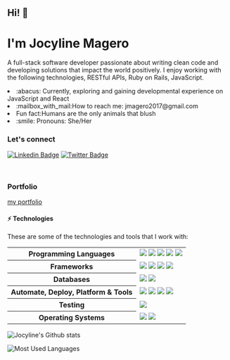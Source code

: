 ## Hi! :wave: <h1>I'm Jocyline Magero </h1>

A full-stack software developer passionate about writing clean code and developing solutions that impact the world positively. I enjoy working with the following technologies, RESTful APIs, Ruby on Rails, JavaScript.

<li>:abacus: Currently, exploring and gaining developmental experience on JavaScript and React</li>
<li>:mailbox_with_mail:How to reach me: jmagero2017@gmail.com</li>
<li>Fun fact:Humans are the only animals that blush</li>
<li>:smile: Pronouns: She/Her</li>

### Let's connect

[![Linkedin Badge](https://img.shields.io/badge/-Jocyline%20Magero-blue?style=flat-square&logo=Linkedin&logoColor=white&link=https://www.linkedin.com/in/jocyline-magero-9592b0145/)](https://www.linkedin.com/in/jocyline-magero-9592b0145/)
[![Twitter Badge](https://img.shields.io/badge/-@magero_jocyline_-1ca0f1?style=flat-square&labelColor=1ca0f1&logo=twitter&logoColor=white&link=https://twitter.com/magero_jocyline)](https://twitter.com/magero_jocyline)

<br />

### Portfolio
[my portfolio](https://jmagero.github.io/personal-portfolio/)

#### ⚡ Technologies

These are some of the technologies and tools that I work with:

<table style="width:100%">
 <tr>
    <th>Programming Languages</th>
    <td> 
      <img src="https://img.shields.io/badge/-JavaScript-black?style=flat-square&logo=javascript" />     
      <img src="https://img.shields.io/badge/-HTML5-E34F26?style=flat-square&logo=html5&logoColor=white" />
      <img src="https://img.shields.io/badge/-CSS3-1572B6?style=flat-square&logo=css3" /> 
      <img src ='https://img.shields.io/badge/Ruby-CC0000?style=flat-square&logo=ruby&logoColor=white'>   
      <img src="https://img.shields.io/badge/Markdown-%23000000.svg?&style=flat-square&logo=markdown&logoColor=white" />
   </td>
  </tr>
  <tr>
    <th>Frameworks</th>
    <td>
      <img src="https://img.shields.io/badge/-React.js-black?style=flat-square&logo=react&logoColor=Crayola" />
      <img src="https://img.shields.io/badge/-redux-black?style=flat-square&logo=redux&logoColor=violet" />
      <img src="https://img.shields.io/badge/Ruby_on_Rails-CC0000?style=flat-square&logo=ruby-on-rails&logoColor=white">
      <img src="https://img.shields.io/badge/Bootstrap-563D7C?style=flat-square&logo=bootstrap&logoColor=white">
    </td>
  </tr>
  <tr>
    <th>Databases</th>
    <td>
      <img src="https://img.shields.io/badge/-MySQL-4479A1?style=flat-square&logo=mysql&logoColor=white" />
      <img src="https://img.shields.io/badge/SQLite-07405E?style=flat-square&logo=sqlite&logoColor=white" />
    </td>
  </tr>
  <tr>
    <th>Automate, Deploy, Platform & Tools</th>
    <td>
      <img src="https://img.shields.io/badge/-Git-black?style=flat-square&logo=git" /> 
      <img src="https://img.shields.io/badge/-GitHub-181717?style=flat-square&logo=github" />
      <img src="https://img.shields.io/badge/Netlify-00C7B7?style=flat-square&logo=netlify&logoColor=white">
      <img src="https://img.shields.io/badge/Heroku-430098?style=flat-square&logo=heroku&logoColor=white">
    </td>
  </tr>
  <tr>
    <th>Testing</th>
    <td>
      <img src="https://img.shields.io/badge/-Mocha-%238D6748?style=flat-square&logo=mocha&logoColor=white" />
    </td>
  </tr>
  <tr>
    <th>Operating Systems</th>
    <td>
      <img src="https://img.shields.io/badge/Linux-FCC624?style=flat-square&logo=linux&logoColor=black" />
      <img src="https://img.shields.io/badge/Windows-0078D6?style=flat-square&logo=windows&logoColor=white" />
    </td>
  </tr>
</table>



![Jocyline's Github stats](https://github-readme-stats.vercel.app/api?username=Jmagero&theme=blue-green)

![Most Used Languages](https://github-readme-stats.vercel.app/api/top-langs/?username=Jmagero&theme=blue-green)